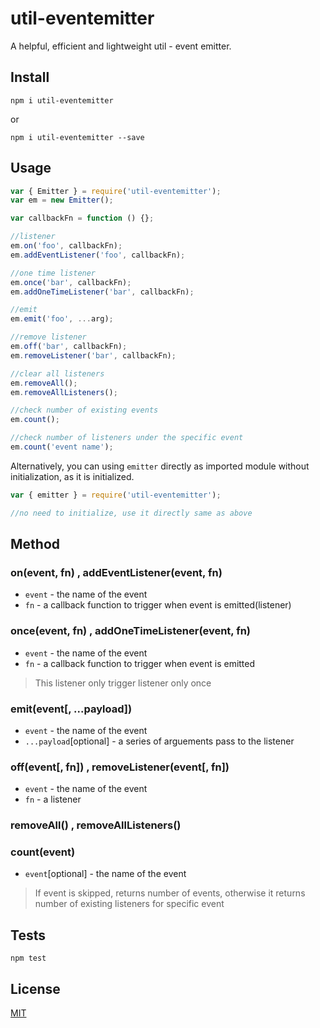 # util-eventemitter
A helpful, efficient and lightweight util - event emitter.

## Install
```
npm i util-eventemitter
```
or
```
npm i util-eventemitter --save
```

## Usage
```js
var { Emitter } = require('util-eventemitter');
var em = new Emitter(); 

var callbackFn = function () {};

//listener
em.on('foo', callbackFn);
em.addEventListener('foo', callbackFn);

//one time listener
em.once('bar', callbackFn);
em.addOneTimeListener('bar', callbackFn);

//emit
em.emit('foo', ...arg);

//remove listener
em.off('bar', callbackFn);
em.removeListener('bar', callbackFn);

//clear all listeners 
em.removeAll();
em.removeAllListeners();

//check number of existing events
em.count();

//check number of listeners under the specific event
em.count('event name');
```
Alternatively, you can using `emitter` directly as imported module without initialization, as it is initialized. 
```js
var { emitter } = require('util-eventemitter');

//no need to initialize, use it directly same as above

```

## Method
### on(event, fn) , addEventListener(event, fn)
- `event` - the name of the event
- `fn` - a callback function to trigger when event is emitted(listener)

### once(event, fn) , addOneTimeListener(event, fn)
- `event` - the name of the event
- `fn` - a callback function to trigger when event is emitted
> This listener only trigger listener only once

### emit(event[, ...payload])
- `event` - the name of the event
- `...payload`[optional] - a series of arguements pass to the listener

### off(event[, fn]) , removeListener(event[, fn])
- `event` - the name of the event
- `fn` - a listener

### removeAll() , removeAllListeners()

### count(event)
- `event`[optional] - the name of the event
> If event is skipped, returns number of events, otherwise it returns number of existing listeners for specific event

## Tests
```
npm test
```

## License
[MIT](LICENSE)
